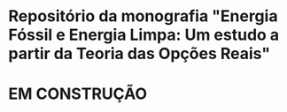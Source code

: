 # Repositório da monografia "Energia Fóssil e Energia Limpa: Um estudo a partir da Teoria das Opções Reais"
 
# **EM CONSTRUÇÃO**

